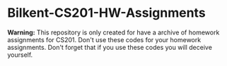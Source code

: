 # Bilkent-CS201-HW-Assignments
**Warning:** This repository is only created for have a archive of homework assignments for CS201. Don't use these codes for your homework assignments. Don't forget that if you use these codes you will deceive yourself.
